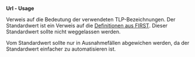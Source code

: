 **Url - Usage**

Verweis auf die Bedeutung der verwendeten TLP-Bezeichnungen.
Der Standardwert ist ein Verweis auf die [Definitionen aus FIRST](https://www.first.org/tlp/).
Dieser Standardwert sollte nicht weggelassen werden.

Vom Standardwert sollte nur in Ausnahmefällen abgewichen werden, da der Standardwert einfacher zu automatisieren ist.
